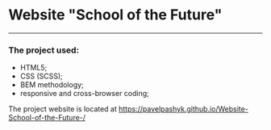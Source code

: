 # Website "School of the Future"
___

### The project used: 
* HTML5;
* CSS (SCSS);
* BEM methodology;
* responsive and cross-browser coding;



The project website is located at  https://pavelpashyk.github.io/Website-School-of-the-Future-/

